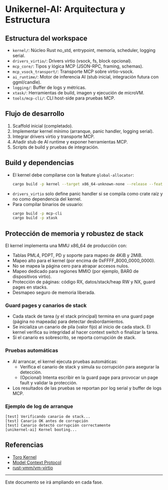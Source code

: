 # Unikernel-AI: Arquitectura y Estructura

## Estructura del workspace

- `kernel/`: Núcleo Rust no_std, entrypoint, memoria, scheduler, logging serial.
- `drivers_virtio/`: Drivers virtio (vsock, fs, block opcional).
- `mcp_core/`: Tipos y lógica MCP (JSON-RPC, framing, schemas).
- `mcp_vsock_transport/`: Transporte MCP sobre virtio-vsock.
- `ai_runtime/`: Motor de inferencia AI (stub inicial, integración futura con ggml/candle).
- `logging/`: Buffer de logs y métricas.
- `xtask/`: Herramientas de build, imagen y ejecución de microVM.
- `tools/mcp-cli/`: CLI host-side para pruebas MCP.

## Flujo de desarrollo

1. Scaffold inicial (completado).
2. Implementar kernel mínimo (arranque, panic handler, logging serial).
3. Integrar drivers virtio y transporte MCP.
4. Añadir stub de AI runtime y exponer herramientas MCP.
5. Scripts de build y pruebas de integración.

## Build y dependencias

- El kernel debe compilarse con la feature `global-allocator`:
  ```sh
  cargo build -p kernel --target x86_64-unknown-none --release --features global-allocator
  ```
- `drivers_virtio` solo define panic handler si se compila como crate raíz y no como dependencia del kernel.
- Para compilar binarios de usuario:
  ```sh
  cargo build -p mcp-cli
  cargo build -p xtask
  ```

## Protección de memoria y robustez de stack

El kernel implementa una MMU x86_64 de producción con:
- Tablas PML4, PDPT, PD y soporte para mapeo de 4KiB y 2MiB.
- Mapeo alto para el kernel (por encima de 0xFFFF_8000_0000_0000).
- No se mapea la página cero para atrapar accesos nulos.
- Mapeo dedicado para regiones MMIO (por ejemplo, BAR0 de dispositivos virtio).
- Protección de páginas: código RX, datos/stack/heap RW y NX, guard pages en stacks.
- Desmapeo seguro de memoria liberada.

### Guard pages y canarios de stack
- Cada stack de tarea (y el stack principal) termina en una guard page (página no mapeada) para detectar desbordamientos.
- Se inicializa un canario de pila (valor fijo) al inicio de cada stack. El kernel verifica su integridad al hacer context switch o finalizar la tarea.
- Si el canario es sobrescrito, se reporta corrupción de stack.

### Pruebas automáticas
- Al arrancar, el kernel ejecuta pruebas automáticas:
    - Verifica el canario de stack y simula su corrupción para asegurar la detección.
    - (Opcional) Intenta escribir en la guard page para provocar un page fault y validar la protección.
- Los resultados de las pruebas se reportan por log serial y buffer de logs MCP.

### Ejemplo de log de arranque
```
[test] Verificando canario de stack...
[test] Canario OK antes de corrupción
[test] Canario detectó corrupción correctamente
[unikernel-ai] Kernel booting...
```

## Referencias
- [Toro Kernel](https://github.com/torokernel/torokernel)
- [Model Context Protocol](https://modelcontextprotocol.io/specification/2025-03-26)
- [rust-vmm/vm-virtio](https://github.com/rust-vmm/vm-virtio)

---

Este documento se irá ampliando en cada fase.
